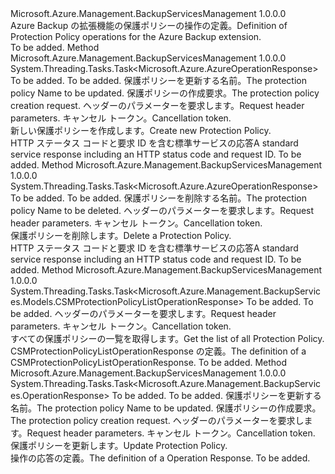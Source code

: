 <Type Name="ICSMProtectionPolicyOperations" FullName="Microsoft.Azure.Management.BackupServices.ICSMProtectionPolicyOperations">
  <TypeSignature Language="C#" Value="public interface ICSMProtectionPolicyOperations" />
  <TypeSignature Language="ILAsm" Value=".class public interface auto ansi abstract ICSMProtectionPolicyOperations" />
  <TypeSignature Language="DocId" Value="T:Microsoft.Azure.Management.BackupServices.ICSMProtectionPolicyOperations" />
  <TypeSignature Language="VB.NET" Value="Public Interface ICSMProtectionPolicyOperations" />
  <TypeSignature Language="F#" Value="type ICSMProtectionPolicyOperations = interface" />
  <AssemblyInfo>
    <AssemblyName>Microsoft.Azure.Management.BackupServicesManagement</AssemblyName>
    <AssemblyVersion>1.0.0.0</AssemblyVersion>
  </AssemblyInfo>
  <Interfaces />
  <Docs>
    <summary>
            <span data-ttu-id="bc7a4-101">Azure Backup の拡張機能の保護ポリシーの操作の定義。</span><span class="sxs-lookup"><span data-stu-id="bc7a4-101">Definition of Protection Policy operations for the Azure Backup extension.</span></span>
            </summary>
    <remarks>To be added.</remarks>
  </Docs>
  <Members>
    <Member MemberName="AddAsync">
      <MemberSignature Language="C#" Value="public System.Threading.Tasks.Task&lt;Microsoft.Azure.AzureOperationResponse&gt; AddAsync (string resourceGroupName, string resourceName, string policyName, Microsoft.Azure.Management.BackupServices.Models.CSMAddProtectionPolicyRequest cSMAddProtectionPolicyRequest, Microsoft.Azure.Management.BackupServices.Models.CustomRequestHeaders customRequestHeaders, System.Threading.CancellationToken cancellationToken);" />
      <MemberSignature Language="ILAsm" Value=".method public hidebysig newslot virtual instance class System.Threading.Tasks.Task`1&lt;class Microsoft.Azure.AzureOperationResponse&gt; AddAsync(string resourceGroupName, string resourceName, string policyName, class Microsoft.Azure.Management.BackupServices.Models.CSMAddProtectionPolicyRequest cSMAddProtectionPolicyRequest, class Microsoft.Azure.Management.BackupServices.Models.CustomRequestHeaders customRequestHeaders, valuetype System.Threading.CancellationToken cancellationToken) cil managed" />
      <MemberSignature Language="DocId" Value="M:Microsoft.Azure.Management.BackupServices.ICSMProtectionPolicyOperations.AddAsync(System.String,System.String,System.String,Microsoft.Azure.Management.BackupServices.Models.CSMAddProtectionPolicyRequest,Microsoft.Azure.Management.BackupServices.Models.CustomRequestHeaders,System.Threading.CancellationToken)" />
      <MemberSignature Language="F#" Value="abstract member AddAsync : string * string * string * Microsoft.Azure.Management.BackupServices.Models.CSMAddProtectionPolicyRequest * Microsoft.Azure.Management.BackupServices.Models.CustomRequestHeaders * System.Threading.CancellationToken -&gt; System.Threading.Tasks.Task&lt;Microsoft.Azure.AzureOperationResponse&gt;" Usage="iCSMProtectionPolicyOperations.AddAsync (resourceGroupName, resourceName, policyName, cSMAddProtectionPolicyRequest, customRequestHeaders, cancellationToken)" />
      <MemberType>Method</MemberType>
      <AssemblyInfo>
        <AssemblyName>Microsoft.Azure.Management.BackupServicesManagement</AssemblyName>
        <AssemblyVersion>1.0.0.0</AssemblyVersion>
      </AssemblyInfo>
      <ReturnValue>
        <ReturnType>System.Threading.Tasks.Task&lt;Microsoft.Azure.AzureOperationResponse&gt;</ReturnType>
      </ReturnValue>
      <Parameters>
        <Parameter Name="resourceGroupName" Type="System.String" />
        <Parameter Name="resourceName" Type="System.String" />
        <Parameter Name="policyName" Type="System.String" />
        <Parameter Name="cSMAddProtectionPolicyRequest" Type="Microsoft.Azure.Management.BackupServices.Models.CSMAddProtectionPolicyRequest" />
        <Parameter Name="customRequestHeaders" Type="Microsoft.Azure.Management.BackupServices.Models.CustomRequestHeaders" />
        <Parameter Name="cancellationToken" Type="System.Threading.CancellationToken" />
      </Parameters>
      <Docs>
        <param name="resourceGroupName">To be added.</param>
        <param name="resourceName">To be added.</param>
        <param name="policyName">
            <span data-ttu-id="bc7a4-102">保護ポリシーを更新する名前。</span><span class="sxs-lookup"><span data-stu-id="bc7a4-102">The protection policy Name to be updated.</span></span>
            </param>
        <param name="cSMAddProtectionPolicyRequest">
            <span data-ttu-id="bc7a4-103">保護ポリシーの作成要求。</span><span class="sxs-lookup"><span data-stu-id="bc7a4-103">The protection policy creation request.</span></span>
            </param>
        <param name="customRequestHeaders">
            <span data-ttu-id="bc7a4-104">ヘッダーのパラメーターを要求します。</span><span class="sxs-lookup"><span data-stu-id="bc7a4-104">Request header parameters.</span></span>
            </param>
        <param name="cancellationToken">
            <span data-ttu-id="bc7a4-105">キャンセル トークン。</span><span class="sxs-lookup"><span data-stu-id="bc7a4-105">Cancellation token.</span></span>
            </param>
        <summary>
            <span data-ttu-id="bc7a4-106">新しい保護ポリシーを作成します。</span><span class="sxs-lookup"><span data-stu-id="bc7a4-106">Create new Protection Policy.</span></span>
            </summary>
        <returns>
            <span data-ttu-id="bc7a4-107">HTTP ステータス コードと要求 ID を含む標準サービスの応答</span><span class="sxs-lookup"><span data-stu-id="bc7a4-107">A standard service response including an HTTP status code and request ID.</span></span>
            </returns>
        <remarks>To be added.</remarks>
      </Docs>
    </Member>
    <Member MemberName="DeleteAsync">
      <MemberSignature Language="C#" Value="public System.Threading.Tasks.Task&lt;Microsoft.Azure.AzureOperationResponse&gt; DeleteAsync (string resourceGroupName, string resourceName, string policyName, Microsoft.Azure.Management.BackupServices.Models.CustomRequestHeaders customRequestHeaders, System.Threading.CancellationToken cancellationToken);" />
      <MemberSignature Language="ILAsm" Value=".method public hidebysig newslot virtual instance class System.Threading.Tasks.Task`1&lt;class Microsoft.Azure.AzureOperationResponse&gt; DeleteAsync(string resourceGroupName, string resourceName, string policyName, class Microsoft.Azure.Management.BackupServices.Models.CustomRequestHeaders customRequestHeaders, valuetype System.Threading.CancellationToken cancellationToken) cil managed" />
      <MemberSignature Language="DocId" Value="M:Microsoft.Azure.Management.BackupServices.ICSMProtectionPolicyOperations.DeleteAsync(System.String,System.String,System.String,Microsoft.Azure.Management.BackupServices.Models.CustomRequestHeaders,System.Threading.CancellationToken)" />
      <MemberSignature Language="F#" Value="abstract member DeleteAsync : string * string * string * Microsoft.Azure.Management.BackupServices.Models.CustomRequestHeaders * System.Threading.CancellationToken -&gt; System.Threading.Tasks.Task&lt;Microsoft.Azure.AzureOperationResponse&gt;" Usage="iCSMProtectionPolicyOperations.DeleteAsync (resourceGroupName, resourceName, policyName, customRequestHeaders, cancellationToken)" />
      <MemberType>Method</MemberType>
      <AssemblyInfo>
        <AssemblyName>Microsoft.Azure.Management.BackupServicesManagement</AssemblyName>
        <AssemblyVersion>1.0.0.0</AssemblyVersion>
      </AssemblyInfo>
      <ReturnValue>
        <ReturnType>System.Threading.Tasks.Task&lt;Microsoft.Azure.AzureOperationResponse&gt;</ReturnType>
      </ReturnValue>
      <Parameters>
        <Parameter Name="resourceGroupName" Type="System.String" />
        <Parameter Name="resourceName" Type="System.String" />
        <Parameter Name="policyName" Type="System.String" />
        <Parameter Name="customRequestHeaders" Type="Microsoft.Azure.Management.BackupServices.Models.CustomRequestHeaders" />
        <Parameter Name="cancellationToken" Type="System.Threading.CancellationToken" />
      </Parameters>
      <Docs>
        <param name="resourceGroupName">To be added.</param>
        <param name="resourceName">To be added.</param>
        <param name="policyName">
            <span data-ttu-id="bc7a4-108">保護ポリシーを削除する名前。</span><span class="sxs-lookup"><span data-stu-id="bc7a4-108">The protection policy Name to be deleted.</span></span>
            </param>
        <param name="customRequestHeaders">
            <span data-ttu-id="bc7a4-109">ヘッダーのパラメーターを要求します。</span><span class="sxs-lookup"><span data-stu-id="bc7a4-109">Request header parameters.</span></span>
            </param>
        <param name="cancellationToken">
            <span data-ttu-id="bc7a4-110">キャンセル トークン。</span><span class="sxs-lookup"><span data-stu-id="bc7a4-110">Cancellation token.</span></span>
            </param>
        <summary>
            <span data-ttu-id="bc7a4-111">保護ポリシーを削除します。</span><span class="sxs-lookup"><span data-stu-id="bc7a4-111">Delete a Protection Policy.</span></span>
            </summary>
        <returns>
            <span data-ttu-id="bc7a4-112">HTTP ステータス コードと要求 ID を含む標準サービスの応答</span><span class="sxs-lookup"><span data-stu-id="bc7a4-112">A standard service response including an HTTP status code and request ID.</span></span>
            </returns>
        <remarks>To be added.</remarks>
      </Docs>
    </Member>
    <Member MemberName="ListAsync">
      <MemberSignature Language="C#" Value="public System.Threading.Tasks.Task&lt;Microsoft.Azure.Management.BackupServices.Models.CSMProtectionPolicyListOperationResponse&gt; ListAsync (string resourceGroupName, string resourceName, Microsoft.Azure.Management.BackupServices.Models.CustomRequestHeaders customRequestHeaders, System.Threading.CancellationToken cancellationToken);" />
      <MemberSignature Language="ILAsm" Value=".method public hidebysig newslot virtual instance class System.Threading.Tasks.Task`1&lt;class Microsoft.Azure.Management.BackupServices.Models.CSMProtectionPolicyListOperationResponse&gt; ListAsync(string resourceGroupName, string resourceName, class Microsoft.Azure.Management.BackupServices.Models.CustomRequestHeaders customRequestHeaders, valuetype System.Threading.CancellationToken cancellationToken) cil managed" />
      <MemberSignature Language="DocId" Value="M:Microsoft.Azure.Management.BackupServices.ICSMProtectionPolicyOperations.ListAsync(System.String,System.String,Microsoft.Azure.Management.BackupServices.Models.CustomRequestHeaders,System.Threading.CancellationToken)" />
      <MemberSignature Language="F#" Value="abstract member ListAsync : string * string * Microsoft.Azure.Management.BackupServices.Models.CustomRequestHeaders * System.Threading.CancellationToken -&gt; System.Threading.Tasks.Task&lt;Microsoft.Azure.Management.BackupServices.Models.CSMProtectionPolicyListOperationResponse&gt;" Usage="iCSMProtectionPolicyOperations.ListAsync (resourceGroupName, resourceName, customRequestHeaders, cancellationToken)" />
      <MemberType>Method</MemberType>
      <AssemblyInfo>
        <AssemblyName>Microsoft.Azure.Management.BackupServicesManagement</AssemblyName>
        <AssemblyVersion>1.0.0.0</AssemblyVersion>
      </AssemblyInfo>
      <ReturnValue>
        <ReturnType>System.Threading.Tasks.Task&lt;Microsoft.Azure.Management.BackupServices.Models.CSMProtectionPolicyListOperationResponse&gt;</ReturnType>
      </ReturnValue>
      <Parameters>
        <Parameter Name="resourceGroupName" Type="System.String" />
        <Parameter Name="resourceName" Type="System.String" />
        <Parameter Name="customRequestHeaders" Type="Microsoft.Azure.Management.BackupServices.Models.CustomRequestHeaders" />
        <Parameter Name="cancellationToken" Type="System.Threading.CancellationToken" />
      </Parameters>
      <Docs>
        <param name="resourceGroupName">To be added.</param>
        <param name="resourceName">To be added.</param>
        <param name="customRequestHeaders">
            <span data-ttu-id="bc7a4-113">ヘッダーのパラメーターを要求します。</span><span class="sxs-lookup"><span data-stu-id="bc7a4-113">Request header parameters.</span></span>
            </param>
        <param name="cancellationToken">
            <span data-ttu-id="bc7a4-114">キャンセル トークン。</span><span class="sxs-lookup"><span data-stu-id="bc7a4-114">Cancellation token.</span></span>
            </param>
        <summary>
            <span data-ttu-id="bc7a4-115">すべての保護ポリシーの一覧を取得します。</span><span class="sxs-lookup"><span data-stu-id="bc7a4-115">Get the list of all Protection Policy.</span></span>
            </summary>
        <returns>
            <span data-ttu-id="bc7a4-116">CSMProtectionPolicyListOperationResponse の定義。</span><span class="sxs-lookup"><span data-stu-id="bc7a4-116">The definition of a CSMProtectionPolicyListOperationResponse.</span></span>
            </returns>
        <remarks>To be added.</remarks>
      </Docs>
    </Member>
    <Member MemberName="UpdateAsync">
      <MemberSignature Language="C#" Value="public System.Threading.Tasks.Task&lt;Microsoft.Azure.Management.BackupServices.OperationResponse&gt; UpdateAsync (string resourceGroupName, string resourceName, string policyName, Microsoft.Azure.Management.BackupServices.Models.CSMUpdateProtectionPolicyRequest cSMUpdateProtectionPolicyRequest, Microsoft.Azure.Management.BackupServices.Models.CustomRequestHeaders customRequestHeaders, System.Threading.CancellationToken cancellationToken);" />
      <MemberSignature Language="ILAsm" Value=".method public hidebysig newslot virtual instance class System.Threading.Tasks.Task`1&lt;class Microsoft.Azure.Management.BackupServices.OperationResponse&gt; UpdateAsync(string resourceGroupName, string resourceName, string policyName, class Microsoft.Azure.Management.BackupServices.Models.CSMUpdateProtectionPolicyRequest cSMUpdateProtectionPolicyRequest, class Microsoft.Azure.Management.BackupServices.Models.CustomRequestHeaders customRequestHeaders, valuetype System.Threading.CancellationToken cancellationToken) cil managed" />
      <MemberSignature Language="DocId" Value="M:Microsoft.Azure.Management.BackupServices.ICSMProtectionPolicyOperations.UpdateAsync(System.String,System.String,System.String,Microsoft.Azure.Management.BackupServices.Models.CSMUpdateProtectionPolicyRequest,Microsoft.Azure.Management.BackupServices.Models.CustomRequestHeaders,System.Threading.CancellationToken)" />
      <MemberSignature Language="F#" Value="abstract member UpdateAsync : string * string * string * Microsoft.Azure.Management.BackupServices.Models.CSMUpdateProtectionPolicyRequest * Microsoft.Azure.Management.BackupServices.Models.CustomRequestHeaders * System.Threading.CancellationToken -&gt; System.Threading.Tasks.Task&lt;Microsoft.Azure.Management.BackupServices.OperationResponse&gt;" Usage="iCSMProtectionPolicyOperations.UpdateAsync (resourceGroupName, resourceName, policyName, cSMUpdateProtectionPolicyRequest, customRequestHeaders, cancellationToken)" />
      <MemberType>Method</MemberType>
      <AssemblyInfo>
        <AssemblyName>Microsoft.Azure.Management.BackupServicesManagement</AssemblyName>
        <AssemblyVersion>1.0.0.0</AssemblyVersion>
      </AssemblyInfo>
      <ReturnValue>
        <ReturnType>System.Threading.Tasks.Task&lt;Microsoft.Azure.Management.BackupServices.OperationResponse&gt;</ReturnType>
      </ReturnValue>
      <Parameters>
        <Parameter Name="resourceGroupName" Type="System.String" />
        <Parameter Name="resourceName" Type="System.String" />
        <Parameter Name="policyName" Type="System.String" />
        <Parameter Name="cSMUpdateProtectionPolicyRequest" Type="Microsoft.Azure.Management.BackupServices.Models.CSMUpdateProtectionPolicyRequest" />
        <Parameter Name="customRequestHeaders" Type="Microsoft.Azure.Management.BackupServices.Models.CustomRequestHeaders" />
        <Parameter Name="cancellationToken" Type="System.Threading.CancellationToken" />
      </Parameters>
      <Docs>
        <param name="resourceGroupName">To be added.</param>
        <param name="resourceName">To be added.</param>
        <param name="policyName">
            <span data-ttu-id="bc7a4-117">保護ポリシーを更新する名前。</span><span class="sxs-lookup"><span data-stu-id="bc7a4-117">The protection policy Name to be updated.</span></span>
            </param>
        <param name="cSMUpdateProtectionPolicyRequest">
            <span data-ttu-id="bc7a4-118">保護ポリシーの作成要求。</span><span class="sxs-lookup"><span data-stu-id="bc7a4-118">The protection policy creation request.</span></span>
            </param>
        <param name="customRequestHeaders">
            <span data-ttu-id="bc7a4-119">ヘッダーのパラメーターを要求します。</span><span class="sxs-lookup"><span data-stu-id="bc7a4-119">Request header parameters.</span></span>
            </param>
        <param name="cancellationToken">
            <span data-ttu-id="bc7a4-120">キャンセル トークン。</span><span class="sxs-lookup"><span data-stu-id="bc7a4-120">Cancellation token.</span></span>
            </param>
        <summary>
            <span data-ttu-id="bc7a4-121">保護ポリシーを更新します。</span><span class="sxs-lookup"><span data-stu-id="bc7a4-121">Update Protection Policy.</span></span>
            </summary>
        <returns>
            <span data-ttu-id="bc7a4-122">操作の応答の定義。</span><span class="sxs-lookup"><span data-stu-id="bc7a4-122">The definition of a Operation Response.</span></span>
            </returns>
        <remarks>To be added.</remarks>
      </Docs>
    </Member>
  </Members>
</Type>